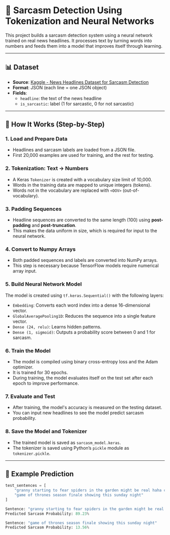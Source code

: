 # 🤖 Sarcasm Detection Using Tokenization and Neural Networks

This project builds a sarcasm detection system using a neural network trained on real news headlines. It processes text by turning words into numbers and feeds them into a model that improves itself through learning.

---

## 📊 Dataset

- **Source**: [Kaggle - News Headlines Dataset for Sarcasm Detection](https://www.kaggle.com/datasets/rmisra/news-headlines-dataset-for-sarcasm-detection)
- **Format**: JSON (each line = one JSON object)
- **Fields**:
  - `headline`: the text of the news headline
  - `is_sarcastic`: label (1 for sarcastic, 0 for not sarcastic)

---

## 🧪 How It Works (Step-by-Step)

### 1. Load and Prepare Data
- Headlines and sarcasm labels are loaded from a JSON file.
- First 20,000 examples are used for training, and the rest for testing.

### 2. Tokenization: Text → Numbers
- A Keras `Tokenizer` is created with a vocabulary size limit of 10,000.
- Words in the training data are mapped to unique integers (tokens).
- Words not in the vocabulary are replaced with `<OOV>` (out-of-vocabulary).

### 3. Padding Sequences
- Headline sequences are converted to the same length (100) using **post-padding** and **post-truncation**.
- This makes the data uniform in size, which is required for input to the neural network.

### 4. Convert to Numpy Arrays
- Both padded sequences and labels are converted into NumPy arrays.
- This step is necessary because TensorFlow models require numerical array input.

### 5. Build Neural Network Model
The model is created using `tf.keras.Sequential()` with the following layers:
- `Embedding`: Converts each word index into a dense 16-dimensional vector.
- `GlobalAveragePooling1D`: Reduces the sequence into a single feature vector.
- `Dense (24, relu)`: Learns hidden patterns.
- `Dense (1, sigmoid)`: Outputs a probability score between 0 and 1 for sarcasm.

### 6. Train the Model
- The model is compiled using binary cross-entropy loss and the Adam optimizer.
- It is trained for 30 epochs.
- During training, the model evaluates itself on the test set after each epoch to improve performance.

### 7. Evaluate and Test
- After training, the model's accuracy is measured on the testing dataset.
- You can input new headlines to see the model predict sarcasm probability.

### 8. Save the Model and Tokenizer
- The trained model is saved as `sarcasm_model.keras`.
- The tokenizer is saved using Python’s `pickle` module as `tokenizer.pickle`.

---

## 🧠 Example Prediction

```python
test_sentences = [
    "granny starting to fear spiders in the garden might be real haha crazy",
    "game of thrones season finale showing this sunday night"
]

Sentence: "granny starting to fear spiders in the garden might be real haha crazy"
Predicted Sarcasm Probability: 89.23%

Sentence: "game of thrones season finale showing this sunday night"
Predicted Sarcasm Probability: 13.56%
